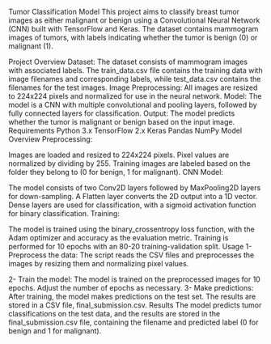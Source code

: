 Tumor Classification Model
This project aims to classify breast tumor images as either malignant or benign using a Convolutional Neural Network (CNN) built with TensorFlow and Keras. The dataset contains mammogram images of tumors, with labels indicating whether the tumor is benign (0) or malignant (1).

Project Overview
Dataset: The dataset consists of mammogram images with associated labels. The train_data.csv file contains the training data with image filenames and corresponding labels, while test_data.csv contains the filenames for the test images.
Image Preprocessing: All images are resized to 224x224 pixels and normalized for use in the neural network.
Model: The model is a CNN with multiple convolutional and pooling layers, followed by fully connected layers for classification.
Output: The model predicts whether the tumor is malignant or benign based on the input image.
Requirements
Python 3.x
TensorFlow 2.x
Keras
Pandas
NumPy
Model Overview
Preprocessing:

Images are loaded and resized to 224x224 pixels.
Pixel values are normalized by dividing by 255.
Training images are labeled based on the folder they belong to (0 for benign, 1 for malignant).
CNN Model:

The model consists of two Conv2D layers followed by MaxPooling2D layers for down-sampling.
A Flatten layer converts the 2D output into a 1D vector.
Dense layers are used for classification, with a sigmoid activation function for binary classification.
Training:

The model is trained using the binary_crossentropy loss function, with the Adam optimizer and accuracy as the evaluation metric.
Training is performed for 10 epochs with an 80-20 training-validation split.
Usage
1- Preprocess the data: The script reads the CSV files and preprocesses the images by resizing them and normalizing pixel values.

2- Train the model: The model is trained on the preprocessed images for 10 epochs. Adjust the number of epochs as necessary.
3- Make predictions: After training, the model makes predictions on the test set. The results are stored in a CSV file, final_submission.csv.
Results
The model predicts tumor classifications on the test data, and the results are stored in the final_submission.csv file, containing the filename and predicted label (0 for benign and 1 for malignant).
